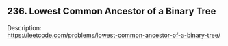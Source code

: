 ## 236. Lowest Common Ancestor of a Binary Tree

Description:  
https://leetcode.com/problems/lowest-common-ancestor-of-a-binary-tree/
